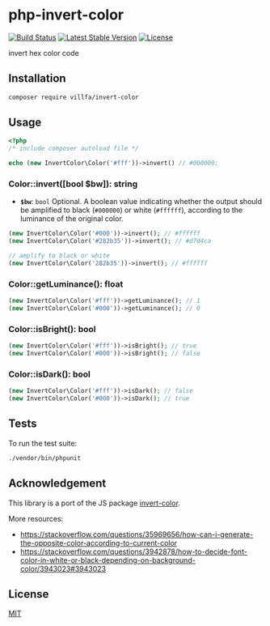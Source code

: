 # php-invert-color

[![Build Status](https://secure.travis-ci.org/villfa/php-invert-color.png?branch=master)](http://travis-ci.org/villfa/php-invert-color)
[![Latest Stable Version](https://poser.pugx.org/villfa/invert-color/v/stable)](https://packagist.org/packages/villfa/invert-color)
[![License](https://poser.pugx.org/villfa/invert-color/license)](https://packagist.org/packages/villfa/invert-color)

invert hex color code

## Installation

```sh
composer require villfa/invert-color
```

## Usage

```php
<?php
/* include composer autoload file */

echo (new InvertColor\Color('#fff'))->invert() // #000000;
```

### Color::invert([bool $bw]): string

- **`$bw`**: `bool`
Optional. A boolean value indicating whether the output should be amplified to black (`#000000`) or white (`#ffffff`), according to the luminance of the original color.


```php
(new InvertColor\Color('#000'))->invert(); // #ffffff
(new InvertColor\Color('#282b35'))->invert(); // #d7d4ca

// amplify to black or white
(new InvertColor\Color('282b35'))->invert(); // #ffffff
```

### Color::getLuminance(): float

```php
(new InvertColor\Color('#fff'))->getLuminance(); // 1
(new InvertColor\Color('#000'))->getLuminance(); // 0
```

### Color::isBright(): bool

```php
(new InvertColor\Color('#fff'))->isBright(); // true
(new InvertColor\Color('#000'))->isBright(); // false
```

### Color::isDark(): bool

```php
(new InvertColor\Color('#fff'))->isDark(); // false
(new InvertColor\Color('#000'))->isDark(); // true
```

## Tests

To run the test suite:
```sh
./vendor/bin/phpunit
```

## Acknowledgement

This library is a port of the JS package [invert-color](https://github.com/onury/invert-color).

More resources:
* https://stackoverflow.com/questions/35969656/how-can-i-generate-the-opposite-color-according-to-current-color
* https://stackoverflow.com/questions/3942878/how-to-decide-font-color-in-white-or-black-depending-on-background-color/3943023#3943023

## License

[MIT](./LICENSE)

